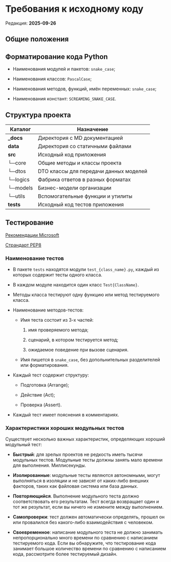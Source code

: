 # Требования к исходному коду

Редакция: **2025-09-26**

## Общие положения

## Форматирование кода Python

* Наименования модулей и пакетов: `snake_case`;

* Наименования классов: `PascalCase`;

* Наименования методов, функций, имён переменных: `snake_case`;

* Наименования констант: `SCREAMING_SNAKE_CASE`.

## Структура проекта

| Каталог | Назначение |
|-|-|
| **_docs** | Директория с MD документацией |
| **data** | Директория со статичными файлами |
| **src** | Исходный код приложения |
| └─core | Общие методы и классы проекта |
| └─dtos | DTO классы для передачи данных моделей |
| └─logics | Фабрика ответов в разных форматах |
| └─models | Бизнес-модели организации |
| └─utils | Вспомогательные функции и утилиты |
| **tests** | Исходный код тестов приложения |

## Тестирование

[Рекомендации Microsoft](https://learn.microsoft.com/ru-ru/dotnet/core/testing/unit-testing-best-practices)

[Страндарт PEP8](https://peps.python.org/pep-0008)

### Наименование тестов

* В пакете `tests` находятся модули `test_{class_name}.py`, каждый из которых содержит тесты одного класса.

* В каждом модуле находится один класс `Test{ClassName}`.

* Методы класса тестируют одну функцию или метод тестируемого класса.

* Наименование методов-тестов:

  * Имя теста состоит из 3-х частей:

    1. имя проверяемого метода;

    2. сценарий, в котором тестируется метод;

    3. ожидаемое поведение при вызове сценария.

  * Имя пишется в `snake_case`, без допольнительных разделителей или форматирования.

* Каждый тест содержит структуру:

  * Подготовка (Arrange);

  * Действие (Act);

  * Проверка (Assert).

* Каждый тест имеет пояснения в комментариях.

### Характеристики хороших модульных тестов

Существует несколько важных характеристик, определяющих хороший модульный тест:

* **Быстрый**: для зрелых проектов не редкость иметь тысячи модульных тестов. Модульные тесты должны занять мало времени для выполнения. Миллисекунды.

* **Изолированные**: модульные тесты являются автономными, могут выполняться в изоляции и не зависят от каких-либо внешних факторов, таких как файловая система или база данных.

* **Повторяющийся**. Выполнение модульного теста должно соответствовать его результатам. Тест всегда возвращает один и тот же результат, если вы ничего не измените между выполнением.

* **Самопроверки**: тест должен автоматически определять, прошел он или провалился без какого-либо взаимодействия с человеком.

* **Своевременное**: написание модульного теста не должно занимать непропорционально много времени по сравнению с написанием тестируемого кода. Если вы обнаружите, что тестирование кода занимает большое количество времени по сравнению с написанием кода, рассмотрите более тестируемый дизайн.
